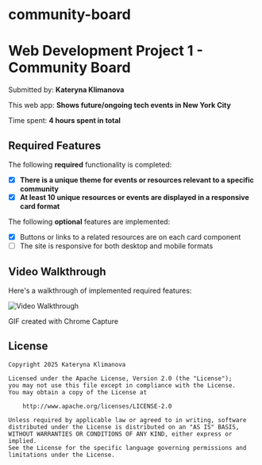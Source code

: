 # community-board
# Web Development Project 1 - Community Board

Submitted by: **Kateryna Klimanova** 

This web app: **Shows future/ongoing tech events in New York City** 

Time spent: **4 hours spent in total** 

## Required Features

The following **required** functionality is completed:

- [x] **There is a unique theme for events or resources relevant to a specific community**
- [x] **At least 10 unique resources or events are displayed in a responsive card format**

The following **optional** features are implemented:

- [x] Buttons or links to a related resources are on each card component
- [ ] The site is responsive for both desktop and mobile formats

## Video Walkthrough

Here's a walkthrough of implemented required features:

<img src="https://github.com/klimanovakateryna/gif_community_place.git" title='Video Walkthrough' width='' alt='Video Walkthrough' />

GIF created with Chrome Capture 

## License

    Copyright 2025 Kateryna Klimanova

    Licensed under the Apache License, Version 2.0 (the "License");
    you may not use this file except in compliance with the License.
    You may obtain a copy of the License at

        http://www.apache.org/licenses/LICENSE-2.0

    Unless required by applicable law or agreed to in writing, software
    distributed under the License is distributed on an "AS IS" BASIS,
    WITHOUT WARRANTIES OR CONDITIONS OF ANY KIND, either express or implied.
    See the License for the specific language governing permissions and
    limitations under the License.
